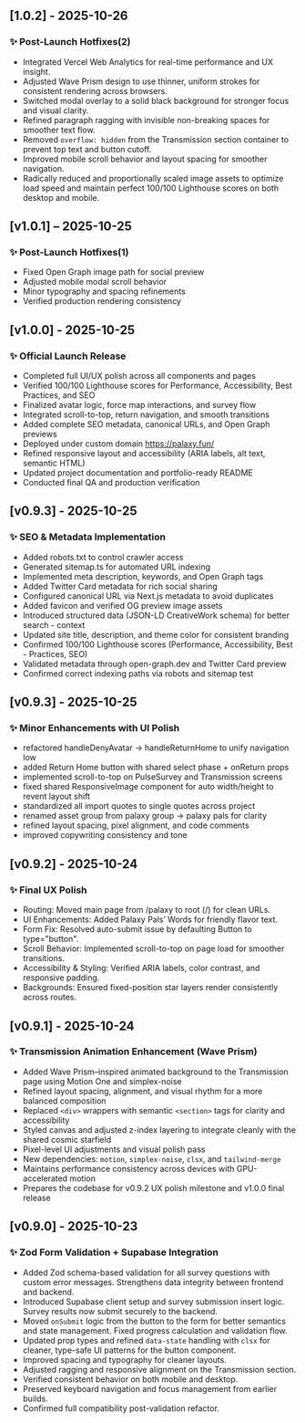 ## [1.0.2] - 2025-10-26
### ✨ Post-Launch Hotfixes(2)

- Integrated Vercel Web Analytics for real-time performance and UX insight.
- Adjusted Wave Prism design to use thinner, uniform strokes for consistent rendering across browsers.
- Switched modal overlay to a solid black background for stronger focus and visual clarity.
- Refined paragraph ragging with invisible non-breaking spaces for smoother text flow.
- Removed `overflow: hidden` from the Transmission section container to prevent top text and button cutoff.
- Improved mobile scroll behavior and layout spacing for smoother navigation.
- Radically reduced and proportionally scaled image assets to optimize load speed and maintain perfect 100/100 Lighthouse scores on both desktop and mobile.

## [v1.0.1] – 2025-10-25
### ✨ Post-Launch Hotfixes(1)

- Fixed Open Graph image path for social preview
- Adjusted mobile modal scroll behavior
- Minor typography and spacing refinements
- Verified production rendering consistency

## [v1.0.0] - 2025-10-25
### ✨ Official Launch Release

- Completed full UI/UX polish across all components and pages
- Verified 100/100 Lighthouse scores for Performance, Accessibility, Best Practices, and SEO
- Finalized avatar logic, force map interactions, and survey flow
- Integrated scroll-to-top, return navigation, and smooth transitions
- Added complete SEO metadata, canonical URLs, and Open Graph previews
- Deployed under custom domain https://palaxy.fun/
- Refined responsive layout and accessibility (ARIA labels, alt text, semantic HTML)
- Updated project documentation and portfolio-ready README
- Conducted final QA and production verification

## [v0.9.3] - 2025-10-25
### ✨ SEO & Metadata Implementation

- Added robots.txt to control crawler access
- Generated sitemap.ts for automated URL indexing
- Implemented meta description, keywords, and Open Graph tags
- Added Twitter Card metadata for rich social sharing
- Configured canonical URL via Next.js metadata to avoid duplicates
- Added favicon and verified OG preview image assets
- Introduced structured data (JSON-LD CreativeWork schema) for better search - context
- Updated site title, description, and theme color for consistent branding
- Confirmed 100/100 Lighthouse scores (Performance, Accessibility, Best - Practices, SEO)
- Validated metadata through open-graph.dev and Twitter Card preview
- Confirmed correct indexing paths via robots and sitemap test

## [v0.9.3] - 2025-10-25
### ✨ Minor Enhancements with UI Polish

- refactored handleDenyAvatar → handleReturnHome to unify navigation low
- added Return Home button with shared select phase + onReturn props
- implemented scroll-to-top on PulseSurvey and Transmission screens
- fixed shared ResponsiveImage component for auto width/height to revent layout shift
- standardized all import quotes to single quotes across project
- renamed asset group from palaxy group → palaxy pals for clarity
- refined layout spacing, pixel alignment, and code comments
- improved copywriting consistency and tone

## [v0.9.2] - 2025-10-24 
### ✨ Final UX Polish

- Routing: Moved main page from /palaxy to root (/) for clean URLs.
- UI Enhancements: Added Palaxy Pals’ Words for friendly flavor text.
- Form Fix: Resolved auto-submit issue by defaulting Button to type="button".
- Scroll Behavior: Implemented scroll-to-top on page load for smoother transitions.
- Accessibility & Styling: Verified ARIA labels, color contrast, and responsive padding.
- Backgrounds: Ensured fixed-position star layers render consistently across routes.

## [v0.9.1] - 2025-10-24  
### ✨ Transmission Animation Enhancement (Wave Prism)

- Added Wave Prism–inspired animated background to the Transmission page using Motion One and simplex-noise    
- Refined layout spacing, alignment, and visual rhythm for a more balanced composition  
- Replaced `<div>` wrappers with semantic `<section>` tags for clarity and accessibility  
- Styled canvas and adjusted z-index layering to integrate cleanly with the shared cosmic starfield  
- Pixel-level UI adjustments and visual polish pass
- New dependencies: `motion`, `simplex-noise`, `clsx`, and `tailwind-merge`  
- Maintains performance consistency across devices with GPU-accelerated motion  
- Prepares the codebase for v0.9.2 UX polish milestone and v1.0.0 final release

## [v0.9.0] - 2025-10-23
### ✨ Zod Form Validation + Supabase Integration 

- Added Zod schema-based validation for all survey questions with custom error messages. Strengthens data integrity between frontend and backend.
- Introduced Supabase client setup and survey submission insert logic. Survey results now submit securely to the backend.
- Moved `onSubmit` logic from the button to the form for better semantics and state management. Fixed progress calculation and validation flow.
- Updated prop types and refined `data-state` handling with `clsx` for cleaner, type-safe UI patterns for the button component.
- Improved spacing and typography for cleaner layouts.
- Adjusted ragging and responsive alignment on the Transmission section.
- Verified consistent behavior on both mobile and desktop.
- Preserved keyboard navigation and focus management from earlier builds.
- Confirmed full compatibility post-validation refactor.

